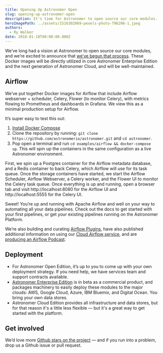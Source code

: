 ```yaml
---
title: Opening Up Astronomer Open
slug: opening-up-astronomer-open
description: It's time for Astronomer to open source our core modules.
heroImagePath: ../assets/1516302069-pexels-photo-796206-1.jpeg
authors:
  - Ry Walker
date: 2018-01-18T00:00:00.000Z
---
```

<!-- markdownlint-disable-file -->
We’ve long had a vision at Astronomer to open source our core modules, and we’re excited to announce that [we’ve begun that process](https://github.com/astronomerio/astronomer). These Docker images will be directly utilized in core Astronomer Enterprise Edition and the next generation of Astronomer Cloud, and will be well-maintained.

## Airflow

We’ve put together Docker images for Airflow that include Airflow webserver + scheduler, Celery, Flower (to monitor Celery), with metrics flowing to Prometheus and dashboards in Grafana. We view this as a minimal production setup for Airflow.

It’s super easy to test this out:

1. [Install Docker Compose](https://docs.docker.com/compose/install/)
2. Clone the repository by running: `git clone https://github.com/astronomerio/astronomer.git` and `cd astronomer`.
3. Pop open a terminal and run `cd examples/airflow && docker-compose up`. This will spin up the containers in the same configuration as a live Astronomer environment.
 
First, we spin up a Postgres container for the Airflow metadata database, and a Redis container to back Celery, which Airflow will use for its task queue. Once the storage containers have started, we start the Airflow Scheduler, Airflow Webserver, a Celery worker, and the Flower UI to monitor the Celery task queue. Once everything is up and running, open a browser tab and visit http://localhost:8080 for the Airflow UI and http://localhost:5555 for the Celery UI.

Sweet! You’re up and running with Apache Airflow and well on your way to automating all your data pipelines. Check out the docs to get started with your first pipelines, or get your existing pipelines running on the Astronomer Platform.

We’re also building and curating [Airflow Plugins](https://github.com/airflow-plugins), have also published additional information on using our [Cloud Airflow service](https://docs.astronomer.io/v2/apache_airflow/overview.html), and are [producing an Airflow Podcast](https://soundcloud.com/the-airflow-podcast).

## Deployment

* For Astronomer Open Edition, it’s up to you to come up with your own deployment strategy. If you need help, we have services team and support contracts available.
* [Astronomer Enterprise Edition](https://docs.astronomer.io/v2/editions/private-cloud/overview.html) is in beta as a commercial product, and packages machinery to easily deploy these modules to the major clouds: AWS, Google Cloud, Azure, IBM Bluemix, and Digital Ocean. You bring your own data stores.
* Astronomer Cloud Edition provides all infrastructure and data stores, but for that reason it's a little less flexible — but it's a great way to get started with the platform.

## Get involved

We’d love more [Github stars on the project](https://github.com/astronomerio/astronomer) — and if you run into a problem, drop us a Github issue or pull request.
